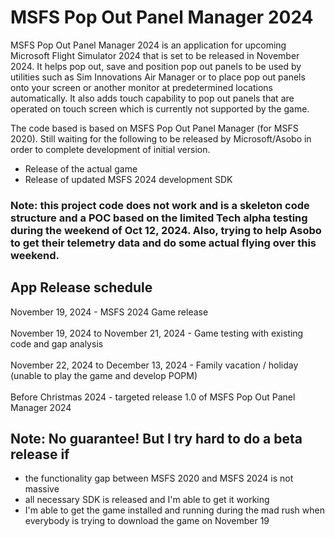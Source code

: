 # MSFS Pop Out Panel Manager 2024

MSFS Pop Out Panel Manager 2024 is an application for upcoming Microsoft Flight Simulator 2024 that is set to be released in November 2024. It helps pop out, save and position pop out panels to be used by utilities such as Sim Innovations Air Manager or to place pop out panels onto your screen or another monitor at predetermined locations automatically. It also adds touch capability to pop out panels that are operated on touch screen which is currently not supported by the game.

The code based is based on MSFS Pop Out Panel Manager (for MSFS 2020). Still waiting for the following to be released by Microsoft/Asobo in order to complete development of initial version.

- Release of the actual game
- Release of updated MSFS 2024 development SDK

### Note: this project code does not work and is a skeleton code structure and a POC based on the limited Tech alpha testing during the weekend of Oct 12, 2024. Also, trying to help Asobo to get their telemetry data and do some actual flying over this weekend.

## App Release schedule
November 19, 2024 - MSFS 2024 Game release<br/><br/>
November 19, 2024 to November 21, 2024 - Game testing with existing code and gap analysis<br/><br/>
November 22, 2024 to December 13, 2024 - Family vacation / holiday (unable to play the game and develop POPM)<br/><br/>
Before Christmas 2024 - targeted release 1.0 of MSFS Pop Out Panel Manager 2024

## Note: No guarantee! But I try hard to do a beta release if 
- the functionality gap between MSFS 2020 and MSFS 2024 is not massive
- all necessary SDK is released and I'm able to get it working
- I'm able to get the game installed and running during the mad rush when everybody is trying to download the game on November 19